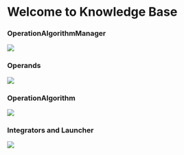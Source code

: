 # Welcome to Knowledge Base

### OperationAlgorithmManager

  <a href="https://github.com/BeardedManZhao/algorithmStar/blob/main/KnowledgeDocument/OperationAlgorithmManager.md">
  <img src = "https://user-images.githubusercontent.com/113756063/195588620-5e6a0e1d-9994-42ff-befc-4a3dc00d12fa.png"/>
  </a>

### Operands

  <a href="https://github.com/BeardedManZhao/algorithmStar/blob/main/KnowledgeDocument/Operands.md">
  <img src = "https://user-images.githubusercontent.com/113756063/195590071-be26732a-418b-46ef-b23a-ce80996f970d.png"/>
  </a>

### OperationAlgorithm

  <a href="https://github.com/BeardedManZhao/algorithmStar/blob/main/KnowledgeDocument/OperationAlgorithm.md">
  <img src = "https://user-images.githubusercontent.com/113756063/195589177-2f603208-9cb0-45f9-b97e-cec94476abb9.png"/>
  </a>

### Integrators and Launcher

  <a href="https://github.com/BeardedManZhao/algorithmStar/blob/main/KnowledgeDocument/API%20Usage%20Document.md">
  <img src = "https://user-images.githubusercontent.com/113756063/195578563-109b5535-9bbb-4846-bbeb-7d40637a586d.png"/>
  </a>
